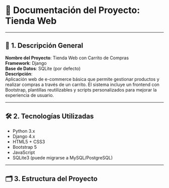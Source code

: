 # 🧾 Documentación del Proyecto: Tienda Web

---

## 📌 1. Descripción General

**Nombre del Proyecto**: Tienda Web con Carrito de Compras  
**Framework**: Django  
**Base de Datos**: SQLite (por defecto)  
**Descripción**:  
Aplicación web de e-commerce básica que permite gestionar productos y realizar compras a través de un carrito. El sistema incluye un frontend con Bootstrap, plantillas reutilizables y scripts personalizados para mejorar la experiencia de usuario.

---

## 🛠️ 2. Tecnologías Utilizadas

- Python 3.x
- Django 4.x
- HTML5 + CSS3
- Bootstrap 5
- JavaScript
- SQLite3 (puede migrarse a MySQL/PostgreSQL)

---

## 🗂️ 3. Estructura del Proyecto

